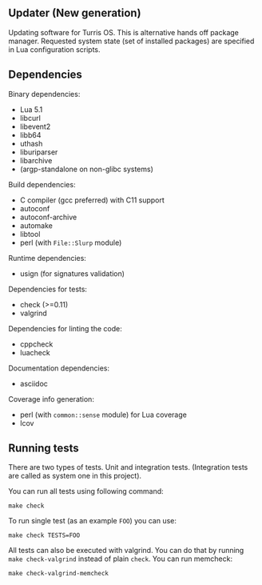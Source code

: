 Updater (New generation)
------------------------
Updating software for Turris OS. This is alternative hands off package manager.
Requested system state (set of installed packages) are specified in Lua
configuration scripts.

Dependencies
------------
Binary dependencies:
* Lua 5.1
* libcurl
* libevent2
* libb64
* uthash
* liburiparser
* libarchive
* (argp-standalone on non-glibc systems)

Build dependencies:
* C compiler (gcc preferred) with C11 support
* autoconf
* autoconf-archive
* automake
* libtool
* perl (with `File::Slurp` module)

Runtime dependencies:
* usign (for signatures validation)

Dependencies for tests:
* check (>=0.11)
* valgrind

Dependencies for linting the code:
* cppcheck
* luacheck

Documentation dependencies:
* asciidoc

Coverage info generation:
* perl (with `common::sense` module) for Lua coverage
* lcov

Running tests
-------------
There are two types of tests. Unit and integration tests. (Integration tests are
called as system one in this project).

You can run all tests using following command:
```
make check
```

To run single test (as an example `FOO`) you can use:
```
make check TESTS=FOO
```

All tests can also be executed with valgrind. You can do that by running `make
check-valgrind` instead of plain `check`. You can run memcheck:
```
make check-valgrind-memcheck
```
